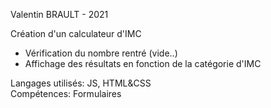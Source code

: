 Valentin BRAULT - 2021  

Création d'un calculateur d'IMC  

- Vérification du nombre rentré (vide..)  
- Affichage des résultats en fonction de la catégorie d'IMC  

Langages utilisés: JS, HTML&CSS  
Compétences: Formulaires  